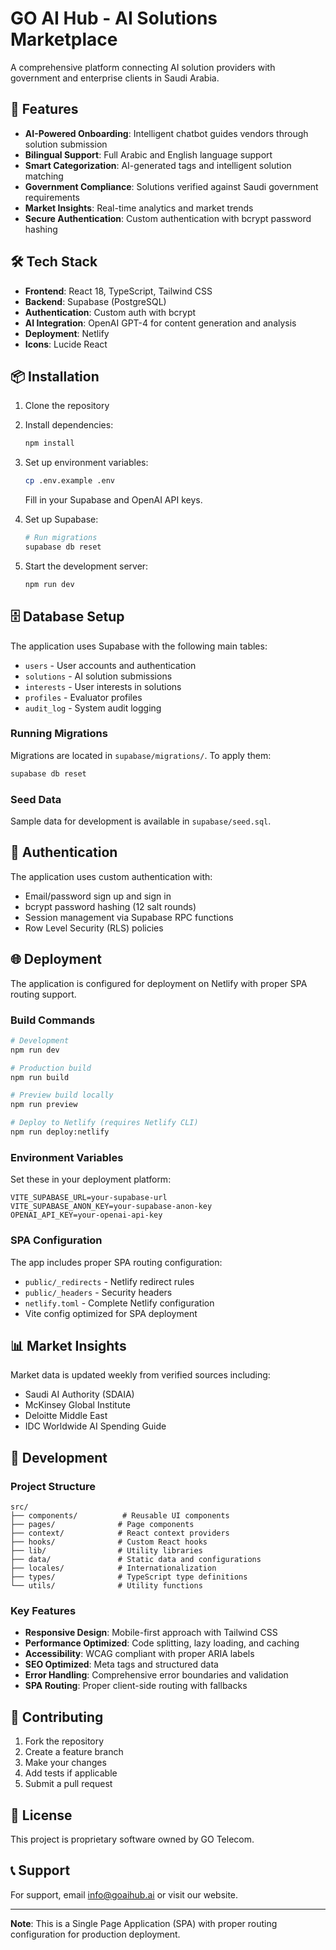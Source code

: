 # GO AI Hub - AI Solutions Marketplace

A comprehensive platform connecting AI solution providers with government and enterprise clients in Saudi Arabia.

## 🚀 Features

- **AI-Powered Onboarding**: Intelligent chatbot guides vendors through solution submission
- **Bilingual Support**: Full Arabic and English language support
- **Smart Categorization**: AI-generated tags and intelligent solution matching
- **Government Compliance**: Solutions verified against Saudi government requirements
- **Market Insights**: Real-time analytics and market trends
- **Secure Authentication**: Custom authentication with bcrypt password hashing

## 🛠 Tech Stack

- **Frontend**: React 18, TypeScript, Tailwind CSS
- **Backend**: Supabase (PostgreSQL)
- **Authentication**: Custom auth with bcrypt
- **AI Integration**: OpenAI GPT-4 for content generation and analysis
- **Deployment**: Netlify
- **Icons**: Lucide React

## 📦 Installation

1. Clone the repository
2. Install dependencies:
   ```bash
   npm install
   ```

3. Set up environment variables:
   ```bash
   cp .env.example .env
   ```
   Fill in your Supabase and OpenAI API keys.

4. Set up Supabase:
   ```bash
   # Run migrations
   supabase db reset
   ```

5. Start the development server:
   ```bash
   npm run dev
   ```

## 🗄️ Database Setup

The application uses Supabase with the following main tables:

- `users` - User accounts and authentication
- `solutions` - AI solution submissions
- `interests` - User interests in solutions
- `profiles` - Evaluator profiles
- `audit_log` - System audit logging

### Running Migrations

Migrations are located in `supabase/migrations/`. To apply them:

```bash
supabase db reset
```

### Seed Data

Sample data for development is available in `supabase/seed.sql`.

## 🔐 Authentication

The application uses custom authentication with:
- Email/password sign up and sign in
- bcrypt password hashing (12 salt rounds)
- Session management via Supabase RPC functions
- Row Level Security (RLS) policies

## 🌐 Deployment

The application is configured for deployment on Netlify with proper SPA routing support.

### Build Commands

```bash
# Development
npm run dev

# Production build
npm run build

# Preview build locally
npm run preview

# Deploy to Netlify (requires Netlify CLI)
npm run deploy:netlify
```

### Environment Variables

Set these in your deployment platform:

```
VITE_SUPABASE_URL=your-supabase-url
VITE_SUPABASE_ANON_KEY=your-supabase-anon-key
OPENAI_API_KEY=your-openai-api-key
```

### SPA Configuration

The app includes proper SPA routing configuration:

- `public/_redirects` - Netlify redirect rules
- `public/_headers` - Security headers
- `netlify.toml` - Complete Netlify configuration
- Vite config optimized for SPA deployment

## 📊 Market Insights

Market data is updated weekly from verified sources including:
- Saudi AI Authority (SDAIA)
- McKinsey Global Institute
- Deloitte Middle East
- IDC Worldwide AI Spending Guide

## 🔧 Development

### Project Structure

```
src/
├── components/          # Reusable UI components
├── pages/              # Page components
├── context/            # React context providers
├── hooks/              # Custom React hooks
├── lib/                # Utility libraries
├── data/               # Static data and configurations
├── locales/            # Internationalization
├── types/              # TypeScript type definitions
└── utils/              # Utility functions
```

### Key Features

- **Responsive Design**: Mobile-first approach with Tailwind CSS
- **Performance Optimized**: Code splitting, lazy loading, and caching
- **Accessibility**: WCAG compliant with proper ARIA labels
- **SEO Optimized**: Meta tags and structured data
- **Error Handling**: Comprehensive error boundaries and validation
- **SPA Routing**: Proper client-side routing with fallbacks

## 🤝 Contributing

1. Fork the repository
2. Create a feature branch
3. Make your changes
4. Add tests if applicable
5. Submit a pull request

## 📄 License

This project is proprietary software owned by GO Telecom.

## 📞 Support

For support, email info@goaihub.ai or visit our website.

---

**Note**: This is a Single Page Application (SPA) with proper routing configuration for production deployment.